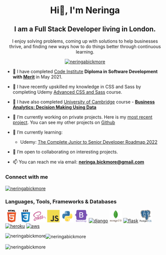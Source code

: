 <h1
align="center">Hi👋, I'm Neringa</h1>

<h2
align="center"> I am a Full Stack Developer living in London.</h2>

<p
align="center">I enjoy solving problems, coming up with solutions to help businesses thrive, and finding new ways how to do things better through continuous learning.</p>
<!-- Other ideas: -->
<!-- ![Neringa Bickmore](https://komarev.com/ghpvc/?username=neringabickmore&color=D62828&style=flat-square) -->
<!-- [Code Institute](https://codeinstitute.net/full-stack-software-development-diploma/) -->

<p
align="center">
    <a
    href="https://github.com/ryo-ma/github-profile-trophy">
        <img
        src="https://github-profile-trophy.vercel.app/?username=neringabickmore" alt="neringabickmore"/>
    </a>
</p>

- 🔭 I have completed [Code Institute](https://codeinstitute.net/full-stack-software-development-diploma) **Diploma in Software Development with [Merit](https://api.accredible.com/v1/frontend/credential_website_embed_image/certificate/32723873)** in May 2021.
- 🔭 I have recently upskilled my knowledge in CSS and Sass by completing Udemy [Advanced CSS and Sass](https://www.udemy.com/course/advanced-css-and-sass/learn/lecture/8312878?start=0#overview) course.
  
- 🔭 I have also completed [University of Cambridge](https://www.jbs.cam.ac.uk/) course - **[Business Analytics: Decision Making Using Data](https://certificates.emeritus.org/e4707b9d-b776-424e-b458-a936fd674576)**
  
- 🔭 I’m currently working on private projects. Here is my [most recent project](https://github.com/neringabickmore/dr.katsimigos.aesthetics). You can see my other projects on [Github](https://github.com/neringabickmore?tab=repositories&q=&type=public&language=&sort=)

- 🌱 I’m currently learning:
  - Udemy: [The Complete Junior to Senior Developer Roadmap 2022](https://www.udemy.com/course/the-complete-junior-to-senior-web-developer-roadmap/learn/lecture/10285818?start=15#overview)

- 👯 I’m open to collaborating on interesting projects.
- 📫 You can reach me via email: **neringa.bickmore@gmail.com**

<!-- - 🤔 I’m looking for help with ...
- 💬 Ask me about ...
- ⚡ Fun fact: ... -->

<h3
align="left">Connect with me</h3>
<p
align="left">
  <a href="https://www.linkedin.com/in/neringa-bickmore-240aa949/" 
    target="_blank"><img align="center"
    src="https://raw.githubusercontent.com/rahuldkjain/github-profile-readme-generator/master/src/images/icons/Social/linked-in-alt.svg"
    alt="neringabickmore" height="30" width="40"/>
    </a>
</p>

<h3
align="left">Languages, Tools, Frameworks & Databases</h3>

<p
align="left">
    <!-- html -->
    <a href="https://www.w3.org/html/"
    target="_blank">
    <img
    src="https://raw.githubusercontent.com/devicons/devicon/master/icons/html5/html5-original-wordmark.svg"
    alt="html5" width="40" height="40"/></a>
    <!-- css -->
    <a href="https://www.w3schools.com/css/"
    target="_blank">
    <img
    src="https://raw.githubusercontent.com/devicons/devicon/master/icons/css3/css3-original-wordmark.svg" alt="css3" width="40" height="40"/></a>
    <!-- Sass-->
    <a href="https://www.w3schools.com/sass/"
    target="_blank">
    <img
    src="https://raw.githubusercontent.com/devicons/devicon/master/icons/sass/sass-original.svg" alt="css3" width="40" height="40"/></a>
    <!-- Javascript  -->
    <a href="https://developer.mozilla.org/en-US/docs/Web/JavaScript" 
    target="_blank">
    <img  
    src="https://raw.githubusercontent.com/devicons/devicon/master/icons/javascript/javascript-original.svg" alt="javascript" width="40" height="40"/></a>
    <!-- Python -->
    <a href="https://www.python.org"
    target="_blank">
    <img
    src="https://raw.githubusercontent.com/devicons/devicon/master/icons/python/python-original.svg" alt="python" width="40" height="40"/></a>
    <!-- Bootstrap -->
    <a href="https://getbootstrap.com"
    target="_blank">
    <img
    src="https://raw.githubusercontent.com/devicons/devicon/master/icons/bootstrap/bootstrap-plain-wordmark.svg"
    alt="bootstrap" width="40" height="40" /></a>
    <!-- Django -->
    <a href="https://www.djangoproject.com/"
    target="_blank"><img
    src="https://www.svgrepo.com/show/373554/django.svg" alt="django" width="40" height="40"/></a>
    <!-- MongoDB -->
    <a href="https://www.mongodb.com/"
    target="_blank">
    <img
    src="https://raw.githubusercontent.com/devicons/devicon/master/icons/mongodb/mongodb-original-wordmark.svg" alt="mongodb" width="40" height="40"/></a>
    <!-- flask -->
    <a href="https://flask.palletsprojects.com/"
    target="_blank"><img
    src="https://www.vectorlogo.zone/logos/pocoo_flask/pocoo_flask-icon.svg" alt="flask" width="40" height="40"/></a>
    <!-- Postgressql -->
    <a href="https://www.postgresql.org"
    target="_blank">
    <img
    src="https://raw.githubusercontent.com/devicons/devicon/master/icons/postgresql/postgresql-original-wordmark.svg" alt="postgresql" width="40" height="40"/></a>
    <!-- Heroku -->
    <a href="https://heroku.com"
    target="_blank">
    <img
    src="https://www.vectorlogo.zone/logos/heroku/heroku-icon.svg" alt="heroku" width="40" height="40"/></a>
    <!-- Cloudinary -->
    <a href="https://cloudinary.com/"
    target="_blank"><img
    src="https://cloudinary-res.cloudinary.com/image/upload/dpr_2.0,c_scale,f_auto,q_auto,w_156/cloudinary_logo_for_white_bg.svg"
    alt="aws" width="100" height="30" /></a>
</p>
<p><img align="left"
    src="https://github-readme-stats.vercel.app/api/top-langs?username=neringabickmore&show_icons=true&locale=en&layout=compact"
    alt="neringabickmore" />
    <img align="center"
    src="https://github-readme-stats.vercel.app/api?username=neringabickmore&show_icons=true&locale=en" alt="neringabickmore" /></p>
<p><img align="center"
src="https://github-readme-streak-stats.herokuapp.com/?user=neringabickmore&" alt="neringabickmore"/></p>
